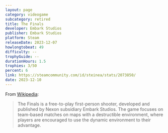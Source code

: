 ```yaml
---
layout: page
category: videogame
subcategory: retired
title: The Finals
developer: Embark Studios
publisher: Embark Studios
platform: Steam
releaseDate: 2023-12-07
howlongtobeat: 49
difficulty: --
trophyGuide: --
durationHours: 1.5
trophies: 3/50
percent: 6
link: https://steamcommunity.com/id/steinea/stats/2073850/
date: 2023-12-10
---
```


From [Wikipedia](https://en.wikipedia.org/wiki/The_Finals):

> The Finals is a free-to-play first-person shooter, developed and published by Nexon subsidiary Embark Studios. The game focuses on team-based matches on maps with a destructible environment, where players are encouraged to use the dynamic environment to their advantage.
